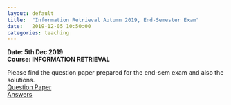 ```yaml
---
layout: default
title:  "Information Retrieval Autumn 2019, End-Semester Exam"
date:   2019-12-05 10:50:00
categories: teaching
---
```


**Date: 5th Dec 2019** <br>
**Course: INFORMATION RETRIEVAL**

Please find the question paper prepared for the end-sem exam and also the solutions. <br>
[Question Paper](https://drive.google.com/file/d/1Z_anBVvvaRLlhfVQLLJPW0NZ6NK2mYJ2/view?usp=sharing) <br>
[Answers](https://drive.google.com/file/d/11ogFXi-VkGI92B4ydTfbA2j6bu0ovgsE/view?usp=sharing)
